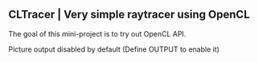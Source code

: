 ## CLTracer | Very simple raytracer using OpenCL

The goal of this mini-project is to try out OpenCL API.

Picture output disabled by default (Define OUTPUT to enable it)
